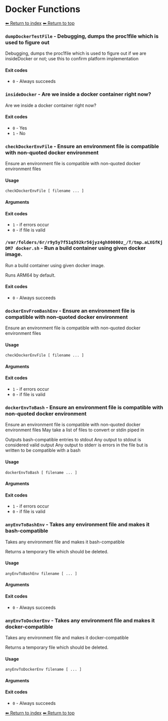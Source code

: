 # Docker Functions

[⬅ Return to index](index.md)
[⬅ Return to top](../index.md)


### `dumpDockerTestFile` - Debugging, dumps the proc1file which is used to figure out

Debugging, dumps the proc1file which is used to figure out if we
are insideDocker or not; use this to confirm platform implementation

#### Exit codes

- `0` - Always succeeds

### `insideDocker` - Are we inside a docker container right now?

Are we inside a docker container right now?

#### Exit codes

- `0` - Yes
- `1` - No

### `checkDockerEnvFile` - Ensure an environment file is compatible with non-quoted docker environment

Ensure an environment file is compatible with non-quoted docker environment files

#### Usage

    checkDockerEnvFile [ filename ... ]
    

#### Arguments



#### Exit codes

- `1` - if errors occur
- `0` - if file is valid

### `/var/folders/6r/r9y5y7f51q592kr56jyz4gh80000z_/T/tmp.aLXGfKjDM7 docker.sh` - Run a build container using given docker image.

Run a build container using given docker image.

Runs ARM64 by default.

#### Exit codes

- `0` - Always succeeds

### `dockerEnvFromBashEnv` - Ensure an environment file is compatible with non-quoted docker environment

Ensure an environment file is compatible with non-quoted docker environment files

#### Usage

    checkDockerEnvFile [ filename ... ]
    

#### Arguments



#### Exit codes

- `1` - if errors occur
- `0` - if file is valid

### `dockerEnvToBash` - Ensure an environment file is compatible with non-quoted docker environment

Ensure an environment file is compatible with non-quoted docker environment files
May take a list of files to convert or stdin piped in

Outputs bash-compatible entries to stdout
Any output to stdout is considered valid output
Any output to stderr is errors in the file but is written to be compatible with a bash

#### Usage

    dockerEnvToBash [ filename ... ]
    

#### Arguments



#### Exit codes

- `1` - if errors occur
- `0` - if file is valid

### `anyEnvToBashEnv` - Takes any environment file and makes it bash-compatible

Takes any environment file and makes it bash-compatible

Returns a temporary file which should be deleted.

#### Usage

    anyEnvToBashEnv filename [ ... ]
    

#### Arguments



#### Exit codes

- `0` - Always succeeds

### `anyEnvToDockerEnv` - Takes any environment file and makes it docker-compatible

Takes any environment file and makes it docker-compatible

Returns a temporary file which should be deleted.

#### Usage

    anyEnvToDockerEnv filename [ ... ]
    

#### Arguments



#### Exit codes

- `0` - Always succeeds

[⬅ Return to index](index.md)
[⬅ Return to top](../index.md)
